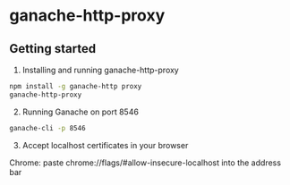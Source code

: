 # ganache-http-proxy

## Getting started

1. Installing and running ganache-http-proxy
```sh
npm install -g ganache-http proxy
ganache-http-proxy
```

2. Running Ganache on port 8546
```sh
ganache-cli -p 8546
```

3. Accept localhost certificates in your browser

Chrome: paste chrome://flags/#allow-insecure-localhost into the address bar

